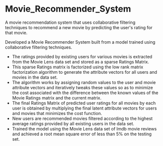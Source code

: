 # Movie_Recommender_System
A movie recommendation system that uses collaborative filtering techniques to recommend a new movie by predicting the user's rating for that movie.

Developed a Movie Recommender System built from a model trained using collaborative filtering techniques.
- The ratings provided by existing users for various movies is extracted from the Movie Lens data set and stored as a sparse Ratings Matrix.
- This sparse Ratings matrix is factorized using the low rank matrix factorization algorithm to generate the attribute vectors for all users and movies in the data set. 
- The algorithm works by assigning random values to the user and movie attribute vectors and iteratively tweaks these values so as to minimize the cost associated with the difference between the known values of the Movie Ratings matrix and the current matrix.
- The final Ratings Matrix of predicted user ratings for all movies by each user is obtained by multiplying the final latent attribute vectors for users and movies that minimizes the cost function.
- New users are recommended movies filtered according to the highest average ratings provided by all existing users in the data set.
- Trained the model using the Movie Lens data set of Imdb movie reviews and achieved a root mean square error of less than 5% on the testing set.
